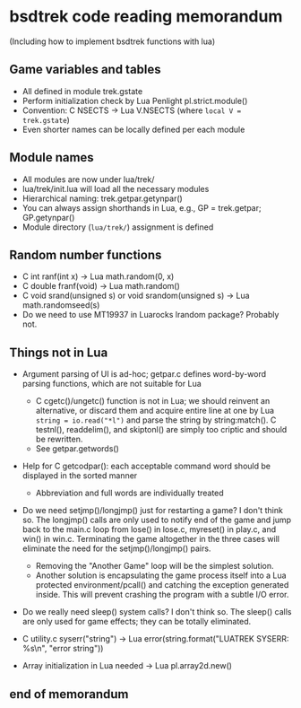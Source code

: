 # bsdtrek code reading memorandum

(Including how to implement bsdtrek functions with lua)

## Game variables and tables

* All defined in module trek.gstate
* Perform initialization check by Lua Penlight pl.strict.module()
* Convention: C NSECTS -> Lua V.NSECTS (where `local V = trek.gstate`)
* Even shorter names can be locally defined per each module

## Module names

* All modules are now under lua/trek/
* lua/trek/init.lua will load all the necessary modules
* Hierarchical naming: trek.getpar.getynpar()
* You can always assign shorthands in Lua, e.g., GP = trek.getpar; GP.getynpar()
* Module directory (`lua/trek/`) assignment is defined

## Random number functions

* C int ranf(int x) -> Lua math.random(0, x)
* C double franf(void) -> Lua math.random()
* C void srand(unsigned s) or void srandom(unsigned s) -> Lua math.randomseed(s)
* Do we need to use MT19937 in Luarocks lrandom package? Probably not.

## Things not in Lua

* Argument parsing of UI is ad-hoc; getpar.c defines word-by-word parsing functions, which are not suitable for Lua
    * C cgetc()/ungetc() function is not in Lua; we should reinvent an alternative, or discard them and acquire entire line at one by Lua `string = io.read("*l")` and parse the string by string:match(). C testnl(), readdelim(), and skiptonl() are simply too criptic and should be rewritten.
    * See getpar.getwords()
* Help for C getcodpar(): each acceptable command word should be displayed in the sorted manner
    * Abbreviation and full words are individually treated

* Do we need setjmp()/longjmp() just for restarting a game? I don't think so. The longjmp() calls are only used to notify end of the game and jump back to the main.c loop from lose() in lose.c, myreset() in play.c, and win() in win.c. Terminating the game altogether in the three cases will eliminate the need for the setjmp()/longjmp() pairs.
    * Removing the "Another Game" loop will be the simplest solution. 
    * Another solution is encapsulating the game process itself into a Lua protected environment/pcall() and catching the exception generated inside. This will prevent crashing the program with a subtle I/O error.

* Do we really need sleep() system calls? I don't think so. The sleep() calls are only used for game effects; they can be totally eliminated.

* C utility.c syserr("string") -> Lua error(string.format("LUATREK SYSERR: %s\n", "error string"))

* Array initialization in Lua needed -> Lua pl.array2d.new()

## end of memorandum
